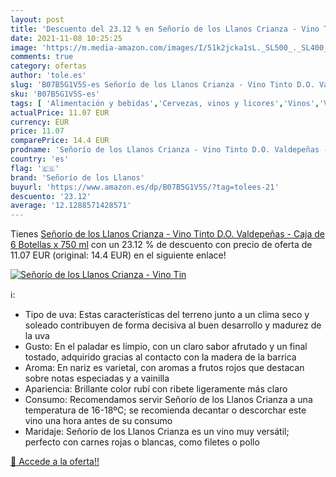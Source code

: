 ```yaml
---
layout: post
title: 'Descuento del 23.12 % en Señorío de los Llanos Crianza - Vino Tin'
date: 2021-11-08 10:25:25
image: 'https://m.media-amazon.com/images/I/51k2jcka1sL._SL500_._SL400_.jpg'
comments: true
category: ofertas
author: 'tole.es'
slug: 'B07B5G1V5S-es Señorío de los Llanos Crianza - Vino Tinto D.O. Valdepeñas...'
sku: 'B07B5G1V5S-es'
tags: [ 'Alimentación y bebidas','Cervezas, vinos y licores','Vinos','Vinos tintos','señorío de los llanos','tinto','vino', ]
actualPrice: 11.07 EUR
currency: EUR
price: 11.07
comparePrice: 14.4 EUR
prodname: 'Señorío de los Llanos Crianza - Vino Tinto D.O. Valdepeñas - Caja de 6 Botellas x 750 ml'
country: 'es'
flag: '🇪🇸'
brand: 'Señorío de los Llanos'
buyurl: 'https://www.amazon.es/dp/B07B5G1V5S/?tag=tolees-21'
descuento: '23.12'
average: '12.1288571428571'
---
```


Tienes [Señorío de los Llanos Crianza - Vino Tinto D.O. Valdepeñas - Caja de 6 Botellas x 750 ml](https://www.amazon.es/dp/B07B5G1V5S/?tag=tolees-21) con un 23.12 % de descuento con precio de oferta de 11.07 EUR (original: 14.4 EUR) en el siguiente enlace!

[![Señorío de los Llanos Crianza - Vino Tin](https://m.media-amazon.com/images/I/51k2jcka1sL._SL500_._SL400_.jpg)](https://www.amazon.es/dp/B07B5G1V5S/?tag=tolees-21)

ℹ️:

- Tipo de uva: Estas características del terreno junto a un clima seco y soleado contribuyen de forma decisiva al buen desarrollo y madurez de la uva
- Gusto: En el paladar es limpio, con un claro sabor afrutado y un final tostado, adquirido gracias al contacto con la madera de la barrica
- Aroma: En nariz es varietal, con aromas a frutos rojos que destacan sobre notas especiadas y a vainilla
- Apariencia: Brillante color rubí con ribete ligeramente más claro
- Consumo: Recomendamos servir Señorío de los Llanos Crianza a una temperatura de 16-18ºC; se recomienda decantar o descorchar este vino una hora antes de su consumo
- Maridaje: Señorío de los Llanos Crianza es un vino muy versátil; perfecto con carnes rojas o blancas, como filetes o pollo

[🛒 Accede a la oferta!!](https://www.amazon.es/dp/B07B5G1V5S/?tag=tolees-21)
